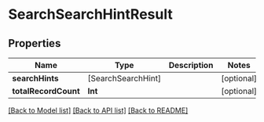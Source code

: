 # SearchSearchHintResult

## Properties
Name | Type | Description | Notes
------------ | ------------- | ------------- | -------------
**searchHints** | [SearchSearchHint] |  | [optional] 
**totalRecordCount** | **Int** |  | [optional] 

[[Back to Model list]](../README.md#documentation-for-models) [[Back to API list]](../README.md#documentation-for-api-endpoints) [[Back to README]](../README.md)


